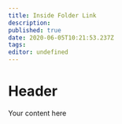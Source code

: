 ```yaml
---
title: Inside Folder Link
description: 
published: true
date: 2020-06-05T10:21:53.237Z
tags: 
editor: undefined
---
```


# Header
Your content here